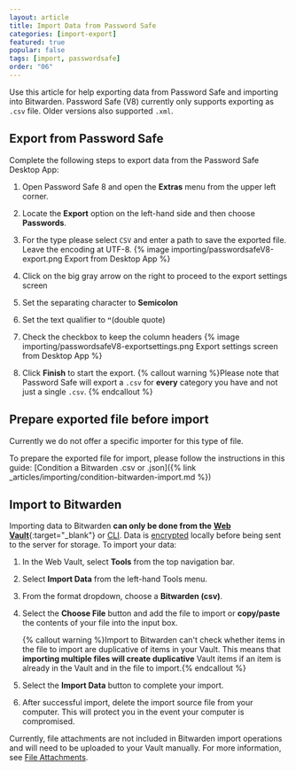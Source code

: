 ```yaml
---
layout: article
title: Import Data from Password Safe
categories: [import-export]
featured: true
popular: false
tags: [import, passwordsafe]
order: "06"
---
```


Use this article for help exporting data from Password Safe and importing into Bitwarden. Password Safe (V8) currently only supports exporting as `.csv` file. Older versions also supported `.xml`.

## Export from Password Safe

Complete the following steps to export data from the Password Safe Desktop App:

1. Open Password Safe 8 and open the **Extras** menu from the upper left corner.

2. Locate the **Export** option on the left-hand side and then choose **Passwords**.

3. For the type please select `CSV` and enter a path to save the exported file. Leave the encoding at UTF-8.
   {% image importing/passwordsafeV8-export.png Export from Desktop App %}

4. Click on the big gray arrow on the right to proceed to the export settings screen

5. Set the separating character to **Semicolon**
6. Set the text qualifier to **`"`**(double quote)
7. Check the checkbox to keep the column headers
   {% image importing/passwordsafeV8-exportsettings.png Export settings screen from Desktop App %}

8. Click **Finish** to start the export.
   {% callout warning %}Please note that Password Safe will export a `.csv` for **every** category you have and not just a single `.csv`.
   {% endcallout %}

## Prepare exported file before import
Currently we do not offer a specific importer for this type of file.

To prepare the exported file for import, please follow the instructions in this guide: [Condition a Bitwarden .csv or .json]({% link _articles/importing/condition-bitwarden-import.md %})

## Import to Bitwarden

Importing data to Bitwarden **can only be done from the** [**Web Vault**](https://vault.bitwarden.com){:target="\_blank"} or [CLI](/cli/#import). Data is [encrypted](/what-encryption-is-used/) locally before being sent to the server for storage. To import your data:

 1. In the Web Vault, select **Tools** from the top navigation bar.
 2. Select **Import Data** from the left-hand Tools menu.
 3. From the format dropdown, choose a **Bitwarden (csv)**.

 5. Select the **Choose File** button and add the file to import or **copy/paste** the contents of your file into the input box.

    {% callout warning %}Import to Bitwarden can't check whether items in the file to import are duplicative of items in your Vault. This means that **importing multiple files will create duplicative** Vault items if an item is already in the Vault and in the file to import.{% endcallout %}
 6. Select the **Import Data** button to complete your import.
 7. After successful import, delete the import source file from your computer. This will protect you in the event your computer is compromised.

Currently, file attachments are not included in Bitwarden import operations and will need to be uploaded to your Vault manually. For more information, see [File Attachments](/attachments/#attach-a-file).
